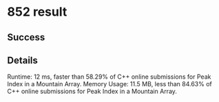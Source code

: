# 852 result

## Success

## Details

Runtime: 12 ms, faster than 58.29% of C++ online submissions for Peak Index in a Mountain Array.
Memory Usage: 11.5 MB, less than 84.63% of C++ online submissions for Peak Index in a Mountain Array.
